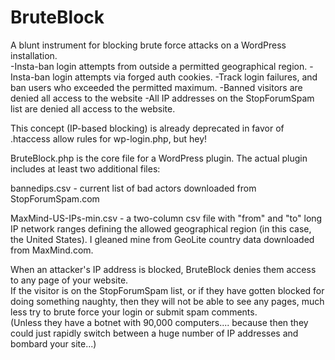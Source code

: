 BruteBlock
==========

A blunt instrument for blocking brute force attacks on a WordPress installation.  
-Insta-ban login attempts from outside a permitted geographical region.
-Insta-ban login attempts via forged auth cookies.
-Track login failures, and ban users who exceeded the permitted maximum.
-Banned visitors are denied all access to the website
-All IP addresses on the StopForumSpam list are denied all access to the website.


This concept (IP-based blocking) is already deprecated in favor of .htaccess allow rules for wp-login.php, but hey!  


BruteBlock.php is the core file for a WordPress plugin.  The actual plugin includes at least two additional files:

bannedips.csv - current list of bad actors downloaded from StopForumSpam.com

MaxMind-US-IPs-min.csv - a two-column csv file with "from" and "to" long IP network ranges 
defining the allowed geographical region (in this case, the United States).  I gleaned mine from GeoLite 
country data downloaded from MaxMind.com.


When an attacker's IP address is blocked, BruteBlock denies them access to any page of your website.  
If the visitor is on the StopForumSpam list, or if they have gotten blocked for doing something naughty, 
then they will not be able to see any pages, much less try to brute force your login or submit spam comments.  
(Unless they have a botnet with 90,000 computers.... because then they could just rapidly switch between a 
huge number of IP addresses and bombard your site...)  

